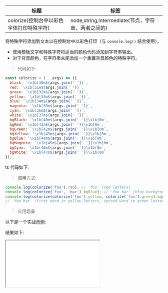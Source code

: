 | 标题                                     | 标签                                               |
| ---------------------------------------- | -------------------------------------------------- |
| colorize(控制台中以彩色字体打印特殊字符) | node,string,intermediate(节点，字符串，两者之间的) |

将特殊字符添加到文本以在控制台中以彩色打印（与 `console.log()` 结合使用）。

- 使用模板文字和特殊字符将适当的颜色代码添加到字符串输出。
- 对于背景颜色，在字符串末尾添加一个重置背景颜色的特殊字符。

> 代码如下:

```js
const colorize = (...args) => ({
  black: `\x1b[30m${args.join(' ')}`,
  red: `\x1b[31m${args.join(' ')}`,
  green: `\x1b[32m${args.join(' ')}`,
  yellow: `\x1b[33m${args.join(' ')}`,
  blue: `\x1b[34m${args.join(' ')}`,
  magenta: `\x1b[35m${args.join(' ')}`,
  cyan: `\x1b[36m${args.join(' ')}`,
  white: `\x1b[37m${args.join(' ')}`,
  bgBlack: `\x1b[40m${args.join(' ')}\x1b[0m`,
  bgRed: `\x1b[41m${args.join(' ')}\x1b[0m`,
  bgGreen: `\x1b[42m${args.join(' ')}\x1b[0m`,
  bgYellow: `\x1b[43m${args.join(' ')}\x1b[0m`,
  bgBlue: `\x1b[44m${args.join(' ')}\x1b[0m`,
  bgMagenta: `\x1b[45m${args.join(' ')}\x1b[0m`,
  bgCyan: `\x1b[46m${args.join(' ')}\x1b[0m`,
  bgWhite: `\x1b[47m${args.join(' ')}\x1b[0m`
});
```

ts 代码如下:

<div class="code-editor" data-url="codes/javascript/ts/colorize.ts" data-language="typescript"></div>

> 调用方式:

```js
console.log(colorize('foo').red); // 'foo' (red letters)
console.log(colorize('foo', 'bar').bgBlue); // 'foo bar' (blue background)
console.log(colorize(colorize('foo').yellow, colorize('foo').green).bgWhite);
// 'foo bar' (first word in yellow letters, second word in green letters, white background for both)
```

> 应用场景

以下是一个实战<a href="codes/javascript/html/colorize.html" target="_blank" rel="noopener noreferrer">示例</a>:

<div class="code-editor" data-url="codes/javascript/html/colorize.html" data-language="html"></div>

结果如下:

<iframe src="codes/javascript/html/colorize.html"></iframe>
